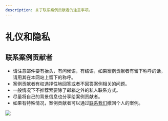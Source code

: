 ```yaml
---
description: 关于联系案例贡献者的注意事项。
---
```


# 礼仪和隐私

## 联系案例贡献者

* 请注意邮件要有抬头，有问候语，有结语，如果案例贡献者有留下称呼的话，请用其在本网站上留下的称呼。
* 案例贡献者有权选择性地回答或者不回答案例相关的问题。
* 一般情况下不推荐索要除了邮箱之外的私人联系方式。
* 尽量将自己的背景信息也分享给案例贡献者。
* 如果有特殊情况，案例贡献者可以通过[联系我们](./#tuan-dui-cheng-yuan)撤回个人的案例。

<a href="https://clustrmaps.com/site/1bynh"  title="Visit tracker"><img src="//www.clustrmaps.com/map_v2.png?d=0826DKcvVNCgw5NI1cXM0_69O-1XOWU6xXzQZg7yNsA&cl=ffffff" /></a>